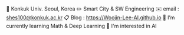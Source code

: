 🏫 Konkuk Univ. Seoul, Korea
✏️ Smart City & SW Engineering
✉️ email : shes100@konkuk.ac.kr
📋 Blog : https://Woojin-Lee-AI.github.io
🌱 I’m currently learning Math & Deep Learning
🌟 I'm interested in AI

